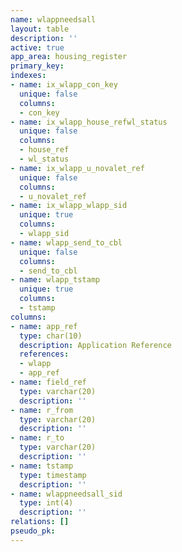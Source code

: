 ```yaml
---
name: wlappneedsall
layout: table
description: ''
active: true
app_area: housing_register
primary_key: 
indexes:
- name: ix_wlapp_con_key
  unique: false
  columns:
  - con_key
- name: ix_wlapp_house_refwl_status
  unique: false
  columns:
  - house_ref
  - wl_status
- name: ix_wlapp_u_novalet_ref
  unique: false
  columns:
  - u_novalet_ref
- name: ix_wlapp_wlapp_sid
  unique: true
  columns:
  - wlapp_sid
- name: wlapp_send_to_cbl
  unique: false
  columns:
  - send_to_cbl
- name: wlapp_tstamp
  unique: true
  columns:
  - tstamp
columns:
- name: app_ref
  type: char(10)
  description: Application Reference
  references:
  - wlapp
  - app_ref
- name: field_ref
  type: varchar(20)
  description: ''
- name: r_from
  type: varchar(20)
  description: ''
- name: r_to
  type: varchar(20)
  description: ''
- name: tstamp
  type: timestamp
  description: ''
- name: wlappneedsall_sid
  type: int(4)
  description: ''
relations: []
pseudo_pk: 
---
```


